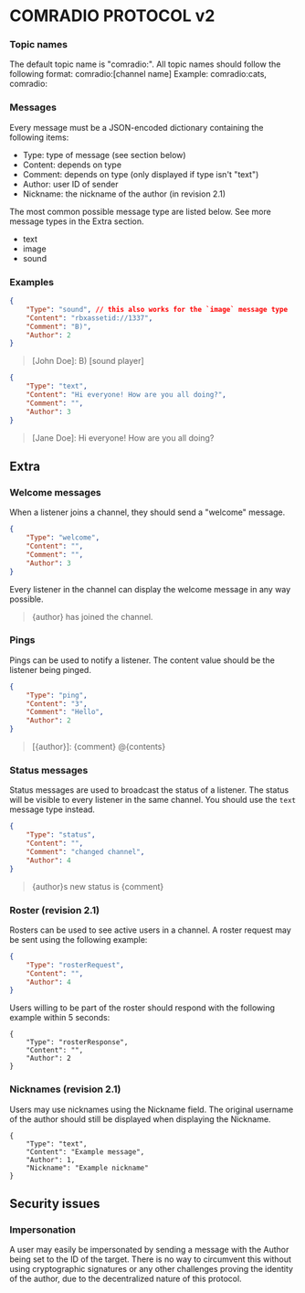 # COMRADIO PROTOCOL v2

### Topic names
The default topic name is "comradio:".
All topic names should follow the following format:
comradio:[channel name]
Example: comradio:cats, comradio:

### Messages
Every message must be a JSON-encoded dictionary containing the following items:
* Type: type of message (see section below)
* Content: depends on type
* Comment: depends on type (only displayed if type isn't "text")
* Author: user ID of sender
* Nickname: the nickname of the author (in revision 2.1)

The most common possible message type are listed below. See more message types in the Extra section.
* text
* image
* sound

### Examples
```json
{
	"Type": "sound", // this also works for the `image` message type
	"Content": "rbxassetid://1337",
	"Comment": "B)",
	"Author": 2
}
```
> [John Doe]: B)
> [sound player]
```json
{
	"Type": "text",
	"Content": "Hi everyone! How are you all doing?",
	"Comment": "",
	"Author": 3
}
```
> [Jane Doe]: Hi everyone! How are you all doing?

## Extra
### Welcome messages
When a listener joins a channel, they should send a "welcome" message.
```json
{
	"Type": "welcome",
	"Content": "",
	"Comment": "",
	"Author": 3
}
```
Every listener in the channel can display the welcome message in any way possible.
> {author} has joined the channel.

### Pings
Pings can be used to notify a listener. The content value should be the listener being pinged.
```json
{
	"Type": "ping",
	"Content": "3",
	"Comment": "Hello",
	"Author": 2
}
```
> [{author}]: {comment} @{contents}

### Status messages
Status messages are used to broadcast the status of a listener. The status will be visible to every listener
in the same channel.
You should use the `text` message type instead.
```json
{
	"Type": "status",
	"Content": "",
	"Comment": "changed channel",
	"Author": 4
}
```
> {author}s new status is {comment}

### Roster (revision 2.1)
Rosters can be used to see active users in a channel.
A roster request may be sent using the following example:
```json
{
	"Type": "rosterRequest",
	"Content": "",
	"Author": 4
}
```
Users willing to be part of the roster should respond with the following example within 5 seconds:
```
{
	"Type": "rosterResponse",
	"Content": "",
	"Author": 2
}
```

### Nicknames (revision 2.1)
Users may use nicknames using the Nickname field. The original username of the author should still be displayed when displaying the Nickname.
```
{
	"Type": "text",
	"Content": "Example message",
	"Author": 1,
	"Nickname": "Example nickname"
}
```

## Security issues

### Impersonation
A user may easily be impersonated by sending a message with the Author being set to the ID of the target. There is no way to circumvent this without using cryptographic signatures or any other challenges proving the identity of the author, due to the decentralized nature of this protocol.
